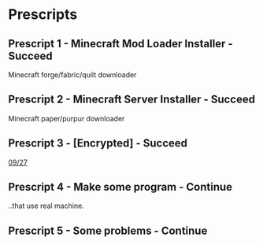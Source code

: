 # Prescripts

## Prescript 1 - Minecraft Mod Loader Installer - Succeed
Minecraft forge/fabric/quilt downloader

## Prescript 2 - Minecraft Server Installer - Succeed
Minecraft paper/purpur downloader

## Prescript 3 - [Encrypted] - Succeed
[09/27](https://www.acmicpc.net/user/misile)

## Prescript 4 - Make some program - Continue
..that use real machine.

## Prescript 5 - Some problems - Continue

